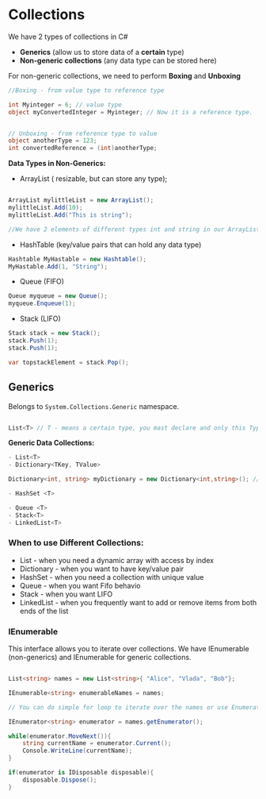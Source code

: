 # Collections

We have 2 types of collections in C#

- **Generics** (allow us to store data of a **certain** type)
- **Non-generic collections** (any data type can be stored here)

For non-generic collections, we need to perform
**Boxing** and **Unboxing**

```csharp
//Boxing - from value type to reference type

int Myinteger = 6; // value type
object myConvertedInteger = Myinteger; // Now it is a reference type.


// Unboxing - from reference type to value
object anotherType = 123;
int convertedReference = (int)anotherType;

```

**Data Types in Non-Generics:**

- ArrayList ( resizable, but can store any type);

```csharp

ArrayList mylittleList = new ArrayList();
mylittleList.Add(10);
mylittleList.Add("This is string");

//We have 2 elements of different types int and string in our ArrayList;
```

- HashTable (key/value pairs that can hold any data type)

```csharp
Hashtable MyHastable = new Hashtable();
MyHastable.Add(1, "String");
```

- Queue (FIFO)

```csharp
Queue myqueue = new Queue();
myqueue.Enqueue(1);
```

- Stack (LIFO)

```csharp
Stack stack = new Stack();
stack.Push(1);
stack.Push(1);

var topstackElement = stack.Pop();

```


## Generics

Belongs to ```System.Collections.Generic``` namespace.

```csharp

List<T> // T - means a certain type, you mast declare and only this Type is allowed to be stored in the collection

```

**Generic Data Collections:**
```csharp
- List<T>
- Dictionary<TKey, TValue>

Dictionary<int, string> myDictionary = new Dictionary<int,string>(); // Dictionary<TKey,

- HashSet <T>

- Queue <T>
- Stack<T>
- LinkedList<T>
```

### When to use Different Collections:

- List - when you need a dynamic array with access by index
- Dictionary - when you want to have key/value pair
- HashSet - when you need a collection with unique value
- Queue - when you want Fifo behavio
- Stack - when you want LIFO
- LinkedList - when you frequently want to add or remove items from both ends of the list


### IEnumerable

This interface allows you to iterate over collections. We have IEnumerable (non-generics) and IEnumerable<T> for generic collections.

```csharp

List<string> names = new List<string>{ "Alice", "Vlada", "Bob"};

IEnumerable<string> enumerableNames = names; 

// You can do simple for loop to iterate over the names or use Enumerator instead to more control

IEnumerator<string> enumerator = names.getEnumerator();

while(enumerator.MoveNext()){
    string currentName = enumerator.Current();
    Console.WriteLine(currentName);
}

if(enumerator is IDisposable disposable){
    disposable.Dispose();
}

```